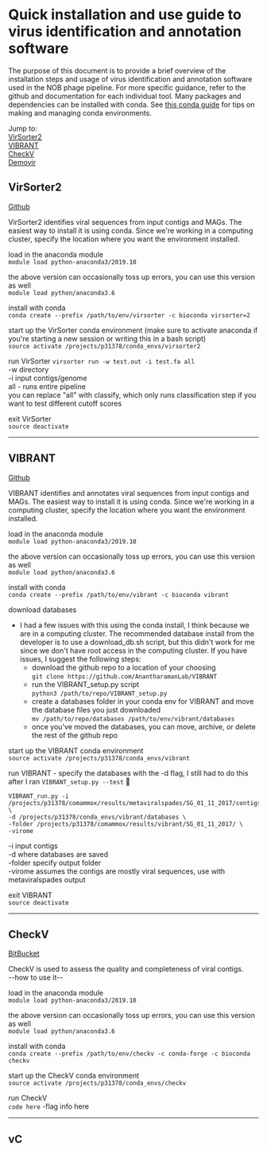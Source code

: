 # Quick installation and use guide to virus identification and annotation software
The purpose of this document is to provide a brief overview of the installation steps and usage of virus identification and annotation software used in the NOB phage pipeline. For more specific guidance, refer to the github and documentation for each individual tool. Many packages and dependencies can be installed with conda. See [this conda guide](https://docs.conda.io/projects/conda/en/latest/user-guide/tasks/manage-environments.html) for tips on making and managing conda environments.  

Jump to:  
[VirSorter2](#virsorter2)  
[VIBRANT](#vibrant)  
[CheckV](#checkv)  
[Demovir](#demovir)


## VirSorter2
[Github](https://github.com/jiarong/VirSorter2)  

VirSorter2 identifies viral sequences from input contigs and MAGs. The easiest way to install it is using conda. Since we're working in a computing cluster, specify the location where you want the environment installed.  

load in the anaconda module  
```module load python-anaconda3/2019.10```  

the above version can occasionally toss up errors, you can use this version as well  
```module load python/anaconda3.6```  

install with conda   
```conda create --prefix /path/to/env/virsorter -c bioconda virsorter=2```

start up the VirSorter conda environment (make sure to activate anaconda if you're starting a new session or writing this in a bash script)  
```source activate /projects/p31378/conda_envs/virsorter2```

run VirSorter
```virsorter run -w test.out -i test.fa all```  
-w directory  
-i input contigs/genome  
all - runs entire pipeline  
you can replace "all" with classify, which only runs classification step if you want to test different cutoff scores

exit VirSorter  
```source deactivate```


---

## VIBRANT
[Github](https://github.com/AnantharamanLab/VIBRANT)  

VIBRANT identifies and annotates viral sequences from input contigs and MAGs. The easiest way to install it is using conda. Since we're working in a computing cluster, specify the location where you want the environment installed.

load in the anaconda module  
```module load python-anaconda3/2019.10```  

the above version can occasionally toss up errors, you can use this version as well  
```module load python/anaconda3.6```  

install with conda  
```conda create --prefix /path/to/env/vibrant -c bioconda vibrant```

download databases
- I had a few issues with this using the conda install, I think because we are in a computing cluster. The recommended database install from the developer is to use a download_db.sh script, but this didn't work for me since we don't have root access in the computing cluster. If you have issues, I suggest the following steps:  
  - download the github repo to a location of your choosing  
  ```git clone https://github.com/AnantharamanLab/VIBRANT```
  - run the VIBRANT_setup.py script   
  ```python3 /path/to/repo/VIBRANT_setup.py```  
  - create a databases folder in your conda env for VIBRANT and move the database files you just downloaded  
  ```mv /path/to/repo/databases /path/to/env/vibrant/databases```  
  - once you've moved the databases, you can move, archive, or delete the rest of the github repo

start up the VIBRANT conda environment  
```source activate /projects/p31378/conda_envs/vibrant```

run VIBRANT - specify the databases with the -d flag, I still had to do this after I ran ```VIBRANT_setup.py --test``` :shrug:    

```
VIBRANT_run.py -i /projects/p31378/comammox/results/metaviralspades/SG_01_11_2017/contigs.fasta \
-d /projects/p31378/conda_envs/vibrant/databases \
-folder /projects/p31378/comammox/results/vibrant/SG_01_11_2017/ \
-virome
```  

-i input contigs  
-d where databases are saved  
-folder specify output folder  
-virome assumes the contigs are mostly viral sequences, use with metaviralspades output  

exit VIBRANT   
```source deactivate```

---


## CheckV  
[BitBucket](https://bitbucket.org/berkeleylab/checkv/src/master/)  

CheckV is used to assess the quality and completeness of viral contigs.   
--how to use it--  

load in the anaconda module  
```module load python-anaconda3/2019.10```  

the above version can occasionally toss up errors, you can use this version as well  
```module load python/anaconda3.6```  

install with conda   
```conda create --prefix /path/to/env/checkv -c conda-forge -c bioconda checkv```

start up the CheckV conda environment  
```source activate /projects/p31378/conda_envs/checkv```

run CheckV  
```code here```
-flag info here  

---

## vC
